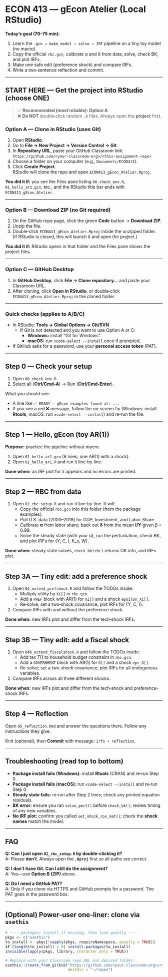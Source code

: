 # ECON 413 — gEcon Atelier (Local RStudio)

**Today’s goal (70–75 min):**
1) Learn the `.gcn → make_model → solve → IRF` pipeline on a tiny toy model (no macro).
2) Copy the official `rbc.gcn`, calibrate α and δ from data, solve, check BK, and plot IRFs.
3) Make one safe edit (preference shock) and compare IRFs.
4) Write a two‑sentence reflection and commit.

---

## START HERE — Get the project into RStudio (choose ONE)

> ✅ **Recommended (most reliable): Option A**  
> ❌ **Do NOT** double‑click random `.R` files. Always open the **project** first.

### Option A — Clone in RStudio (uses Git)
1. Open **RStudio**.
2. Go to **File → New Project → Version Control → Git**.
3. In **Repository URL**, paste your GitHub Classroom link:  
   `https://github.com/<your-classroom-org>/<this-assignment-repo>`
4. Choose a folder on your computer (e.g., `Documents/ECON413`).
5. Click **Create Project**.  
   RStudio will clone the repo and open `ECON413_gEcon_Atelier.Rproj`.

**You did it if:** you see the Files pane listing `00_check_env.R`, `01_hello_ar1.gcn`, etc., and the RStudio title bar ends with `ECON413_gEcon_Atelier`.

---

### Option B — Download ZIP (no Git required)
1. On the GitHub repo page, click the green **Code** button → **Download ZIP**.
2. Unzip the file.
3. Double‑click `ECON413_gEcon_Atelier.Rproj` inside the unzipped folder.  
   (If RStudio is closed, this will launch it and open the project.)

**You did it if:** RStudio opens in that folder and the Files pane shows the project files.

---

### Option C — GitHub Desktop
1. In **GitHub Desktop**, click **File → Clone repository…** and paste your Classroom URL.
2. After cloning, click **Open in RStudio**, or double‑click `ECON413_gEcon_Atelier.Rproj` in the cloned folder.

---

### Quick checks (applies to A/B/C)
- In RStudio: **Tools → Global Options → Git/SVN**  
  - If Git is *not* detected and you want to use Option A or C:
    - **Windows:** install “Git for Windows”.  
    - **macOS:** run `xcode-select --install` once if prompted.
- If GitHub asks for a password, use your **personal access token** (PAT).

---

## Step 0 — Check your setup

1. Open `00_check_env.R`.
2. Select all (**Ctrl/Cmd‑A**) → Run (**Ctrl/Cmd‑Enter**).

What you should see:
- A line like `✅ READY — gEcon examples found at: ...`
- If you see a red ❌ message, follow the on‑screen fix (Windows: install **Rtools**; macOS: run `xcode-select --install`) and re‑run the file.

---

## Step 1 — Hello, gEcon (toy AR(1))

**Purpose:** practice the pipeline without macro.

1. Open `01_hello_ar1.gcn` (8 lines; one AR(1) with a shock).
2. Open `01_hello_ar1.R` and run it line‑by‑line.

**Done when:** an IRF plot for `X` appears and no errors are printed.

---

## Step 2 — RBC from data

1. Open `02_rbc_setup.R` and run it line‑by‑line. It will:
   - Copy the official `rbc.gcn` into this folder (from the package examples).
   - Pull U.S. data (2000–2019) for GDP, Investment, and Labor Share.
   - Calibrate **α** from labor share; back out **δ** from the mean **I/Y** given β = 0.99.
   - Solve the steady state (with your α), run the perturbation, check BK, and plot IRFs for {Y, C, I, K_s, W}.

**Done when:** steady state solves, `check_bk(rbc)` returns OK info, and IRFs plot.

---

## Step 3A — Tiny edit: add a **preference shock**

1. Open `04_extend_prefshock.R` and follow the TODOs inside:
   - Multiply utility by `Xi[]` in `rbc.gcn`.
   - Add a `PREF` block with AR(1) for `Xi[]` and a shock `epsilon_Xi[]`.
   - Re‑solve; set a two‑shock covariance; plot IRFs for {Y, C, I}.
2. Compare IRFs with and without the preference shock.

**Done when:** new IRFs plot and differ from the tech‑shock IRFs.

---

## Step 3B — Tiny edit: add a **fiscal shock**

1. Open `04b_extend_fiscalshock.R` and follow the TODOs inside:
   - Add tax T[] to household budget constraint in `rbc.gcn`.
   - Add a `GOVERNMENT` block with AR(1) for `G[]` and a shock `eps_G[]`.
   - Re‑solve; set a two‑shock covariance; plot IRFs for all endogenous variables.
2. Compare IRFs across all three different shocks.

**Done when:** new IRFs plot and differ from the tech‑shock and preference-shock IRFs.

---

## Step 4 — Reflection

Open `05_reflection.Rmd` and answer the questions there. Follow any instructions they give.

Knit (optional), then **Commit** with message: `irfs + reflection`.

---

## Troubleshooting (read top to bottom)

- **Package install fails (Windows):** install **Rtools** (CRAN) and re‑run Step 0.  
- **Package install fails (macOS):** run `xcode-select --install` and re‑run Step 0.  
- **Steady state fails:** re‑run after Step 2 lines; check any printed equation residuals.  
- **BK error:** ensure you ran `solve_pert()` before `check_bk()`; review timing of any new variables.  
- **No IRF plot:** confirm you called `set_shock_cov_mat()`; check the **shock names** match the model.

---

## FAQ

**Q: Can I just open `02_rbc_setup.R` by double‑clicking it?**  
A: Please **don’t**. Always open the **`.Rproj`** first so all paths are correct.

**Q: I don’t have Git. Can I still do the assignment?**  
A: Yes—use **Option B (ZIP)** above.

**Q: Do I need a GitHub PAT?**  
A: Only if you clone via HTTPS and GitHub prompts for a password. The PAT goes in the password box.

---

## (Optional) Power‑user one‑liner: clone via `usethis`

```r
# ---- packages: install if missing, then load quietly ----
pkgs <- c("usethis")
to_install <- pkgs[!sapply(pkgs, requireNamespace, quietly = TRUE)]
if (length(to_install) > 0) install.packages(to_install)
invisible(lapply(pkgs, library, character.only = TRUE))

# Replace with your Classroom repo URL and desired folder:
usethis::create_from_github("https://github.com/<your-classroom-org>/<this-assignment-repo>",
                            destdir = "~/repos")
